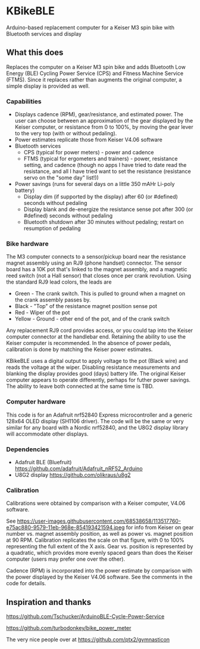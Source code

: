 # KBikeBLE
Arduino-based replacement computer for a Keiser M3 spin bike with Bluetooth services and display

## What this does
Replaces the computer on a Keiser M3 spin bike and adds Bluetooth Low Energy (BLE) Cycling Power Service (CPS) and Fitness Machine Service (FTMS). Since it replaces rather than augments the original computer, a simple display is provided as well.

### Capabilities
* Displays cadence (RPM), gear/resistance, and estimated power. The user can choose between an approximation of the gear displayed by the Keiser computer, or resistance from 0 to 100%, by moving the gear lever to the very top (with or without pedaling).
* Power estimates replicate those from Keiser V4.06 software
* Bluetooth services
  * CPS (typical for power meters) - power and cadence
  * FTMS (typical for ergometers and trainers) - power, resistance setting, and cadence (though no apps I have tried to date read the resistance, and all I have tried want to set the resistance (resistance servo on the "some day" list!))
* Power savings (runs for several days on a little 350 mAHr Li-poly battery)
  * Display dim (if supported by the display) after 60 (or #defined) seconds without pedaling
  * Display blank and de-energize the resistance sense pot after 300 (or #defined) seconds without pedaling
  * Bluetooth shutdown after 30 minutes without pedaling; restart on resumption of pedaling


### Bike hardware
The M3 computer connects to a sensor/pickup board near the resistance magnet assembly using an RJ9 (phone handset) connector. The sensor board has a 10K pot that's linked to the magnet assembly, and a magnetic reed switch (not a Hall sensor) that closes once per crank revolution. Using the standard RJ9 lead colors, the leads are
* Green  - The crank switch. This is pulled to ground when a magnet on the crank assembly passes by.
* Black  - "Top" of the resistance magnet position sense pot
* Red    - Wiper of the pot
* Yellow - Ground - other end of the pot, and of the crank switch

Any replacement RJ9 cord provides access, or you could tap into the Keiser computer connector at the handlebar end. Retaining the ability to use the Keiser computer is recommended. In the absence of power pedals, calibration is done by matching the Keiser power estimates.

KBikeBLE uses a digital output to apply voltage to the pot (Black wire) and reads the voltage at the wiper. Disabling resistance measurements and blanking the display provides good (days) battery life. The original Keiser computer appears to operate differently, perhaps for futher power savings. The ability to leave both connected at the same time is TBD.

### Computer hardware
This code is for an Adafruit nrf52840 Express microcontroller and a generic 128x64 OLED display (SH1106 driver). The code will be the same or very similar for any board with a Nordic nrf52840, and the U8G2 display library will accommodate other displays.

### Dependencies
* Adafruit BLE (Bluefruit) https://github.com/adafruit/Adafruit_nRF52_Arduino
* U8G2 display https://github.com/olikraus/u8g2

### Calibration
Calibrations were obtained by comparison with a Keiser computer, V4.06 software.

See https://user-images.githubusercontent.com/68538658/113517760-e75ac880-9579-11eb-968e-854193421594.jpeg for info from Keiser on gear number vs. magnet assembly position, as well as power vs. magnet position at 90 RPM. Calibration replicates the scale on that figure, with 0 to 100% representing the full extent of the X axis. Gear vs. position is represented by a quadratic, which provides more evenly spaced gears than does the Keiser computer (users may prefer one over the other).

Cadence (RPM) is incorporated into the power estimate by comparison with the power displayed by the Keiser V4.06 software. See the comments in the code for details.

## Inspiration and thanks
https://github.com/Tschucker/ArduinoBLE-Cycle-Power-Service

https://github.com/turbodonkey/bike_power_meter

The very nice people over at https://github.com/ptx2/gymnasticon
